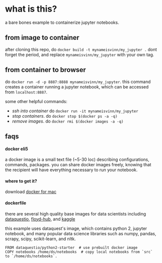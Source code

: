 # what is this?
a bare bones example to containerize jupyter notebooks.

## from image to container
after cloning this repo, do `docker build -t mynameisvinn/my_jupyter .` dont forget the period, and replace `mynameisvinn/my_jupyter` with your own tag.

## from container to browser
do `docker run -d -p 8887:8888 mynameisvinn/my_jupyter`. this command creates a container running a jupyter notebook, which can be accessed from `localhost:8887`.

some other helpful commands:
* *ssh into container* do `docker run -it mynameisvinn/my_jupyter`
* *stop containers*. do `docker stop $(docker ps -a -q)`
* *remove images*. do `docker rmi $(docker images -a -q)`

## faqs
#### docker eli5
a docker image is a small text file (~5-30 loc) describing configurations, commands, packages. you can share docker images freely, knowing that the recipient will have everything necessary to run your notebook.

#### where to get it?
download [docker for mac](https://docs.docker.com/docker-for-mac/install/)

#### dockerfile
there are several high quality base images for data scientists including [dataquestio](https://hub.docker.com/r/dataquestio/python2-starter/), [floyd-hub](https://github.com/floydhub), and [kaggle](https://github.com/Kaggle/docker-python)

this example uses dataquest's image, which contains python 2, jupyter notebook, and many popular data science libraries such as numpy, pandas, scrapy, scipy, scikit-learn, and nltk.
```
FROM dataquestio/python2-starter  # use prebuilt docker image
COPY notebooks /home/ds/notebooks  # copy local notebooks from `src` to `/home/ds/notebooks`.
```



